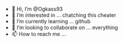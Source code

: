 - 👋 Hi, I’m @Ogkass93
- 👀 I’m interested in ... chatching this cheater
- 🌱 I’m currently learning ... github
- 💞️ I’m looking to collaborate on ... everything 
- 📫 How to reach me ... 

<!---
Ogkass93/Ogkass93 is a ✨ special ✨ repository because its `README.md` (this file) appears on your GitHub profile.
You can click the Preview link to take a look at your changes.
--->
